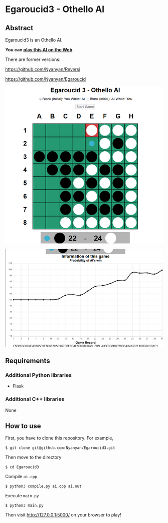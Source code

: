 # Egaroucid3 - Othello AI



## Abstract

Egaroucid3 is an Othello AI.

**You can [play this AI on the Web](https://www.egaroucid.nyanyan.dev/).**

There are former versions:

https://github.com/Nyanyan/Reversi

https://github.com/Nyanyan/Egaroucid

![img0](https://github.com/Nyanyan/Egaroucid3/blob/master/img0.png)

![img0](https://github.com/Nyanyan/Egaroucid3/blob/master/img1.png)



## Requirements

### Additional Python libraries

* Flask

### Additional C++ libraries

None



## How to use

First, you have to clone this repository. For example,

```
$ git clone git@github.com:Nyanyan/Egaroucid3.git
```

Then move to the directory

```
$ cd Egaroucid3
```

Compile ```ai.cpp```

```
$ python3 compile.py ai.cpp ai.out
```

Execute ```main.py```

```
$ python3 main.py
```

Then visit http://127.0.0.1:5000/ on your browser to play!